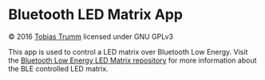 # Bluetooth LED Matrix App
&copy; 2016 [Tobias Trumm](mailto:tobiastrumm@uni-muenster.de) licensed under GNU GPLv3

This app is used to control a LED matrix over Bluetooth Low Energy. Visit the [Bluetooth Low Energy LED Matrix repository](https://github.com/WIStudent/Bluetooth-Low-Energy-LED-Matrix) for more information about the BLE controlled LED matrix.